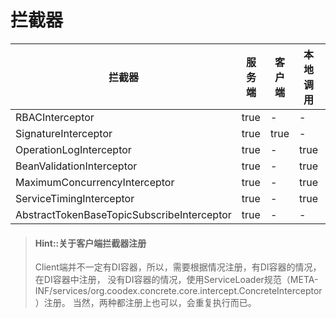 # 拦截器

| 拦截器 | 服务端 | 客户端 | 本地调用 | 调试环境 | 非concrete环境 |
| ----- | ----- | ----- | ------- | ------ | ------------ |
| RBACInterceptor | true | - | - | true | true |
| SignatureInterceptor | true | true | - | - | - |
| OperationLogInterceptor | true | - | true | true | - |
| BeanValidationInterceptor | true | - | true | true | - |
| MaximumConcurrencyInterceptor | true | - | true | - | - |
| ServiceTimingInterceptor | true | - | true | true | - |
| AbstractTokenBaseTopicSubscribeInterceptor | true | - | - | true | - |

> #### Hint::关于客户端拦截器注册
>
> Client端并不一定有DI容器，所以，需要根据情况注册，有DI容器的情况，在DI容器中注册，
> 没有DI容器的情况，使用ServiceLoader规范（META-INF/services/org.coodex.concrete.core.intercept.ConcreteInterceptor）注册。
> 当然，两种都注册上也可以，会重复执行而已。

